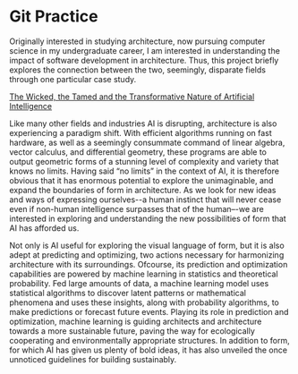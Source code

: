 # Git Practice
Originally interested in studying architecture, now pursuing computer science in my undergraduate career, I am interested in understanding the impact of software development in architecture. Thus, this project briefly explores the connection between the two, seemingly, disparate fields through one particular case study.

[The Wicked, the Tamed and the Transformative Nature of Artificial Intelligence](https://onlinelibrary.wiley.com/doi/10.1002/ad.3049)

Like many other fields and industries AI is disrupting, architecture is also experiencing a paradigm shift. With efficient algorithms running on fast hardware, as well as a seemingly consummate command of linear algebra, vector calculus, and differential geometry, these programs are able to output geometric forms of a stunning level of complexity and variety that knows no limits. Having said “no limits” in the context of AI, it is therefore obvious that it has enormous potential to explore the unimaginable, and expand the boundaries of form in architecture. As we look for new ideas and ways of expressing ourselves--a human instinct that will never cease even if non-human intelligence surpasses that of the human–-we are interested in exploring and understanding the new possibilities of form that AI has afforded us.

Not only is AI useful for exploring the visual language of form, but it is also adept at predicting and optimizing, two actions necessary for harmonizing architecture with its surroundings. Ofcourse, its prediction and optimization capabilities are powered by machine learning in statistics and theoretical probability. Fed large amounts of data, a machine learning model uses statistical algorithms to discover latent patterns or mathematical phenomena and uses these insights, along with probability algorithms, to make predictions or forecast future events. Playing its role in prediction and optimization, machine learning is guiding architects and architecture towards a more sustainable future, paving the way for ecologically cooperating and environmentally appropriate structures. In addition to form, for which AI has given us plenty of bold ideas, it has also unveiled the once unnoticed guidelines for building sustainably.

